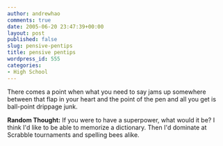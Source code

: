 ```yaml
---
author: andrewhao
comments: true
date: 2005-06-20 23:47:39+00:00
layout: post
published: false
slug: pensive-pentips
title: pensive pentips
wordpress_id: 555
categories:
- High School
---
```


There comes a point when what you need to say jams up somewhere between that flap in your heart and the point of the pen and all you get is ball-point drippage junk.


**Random Thought:**
If you were to have a superpower, what would it be? I think I'd like to be able to memorize a dictionary. Then I'd dominate at Scrabble tournaments and spelling bees alike.
